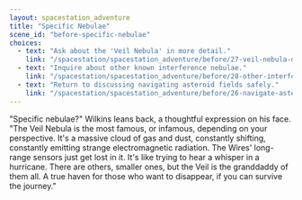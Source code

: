 ```yaml
---
layout: spacestation_adventure
title: "Specific Nebulae"
scene_id: "before-specific-nebulae"
choices:
  - text: "Ask about the 'Veil Nebula' in more detail."
    link: "/spacestation/spacestation_adventure/before/27-veil-nebula-details/"
  - text: "Inquire about other known interference nebulae."
    link: "/spacestation/spacestation_adventure/before/28-other-interference-nebulae/"
  - text: "Return to discussing navigating asteroid fields safely."
    link: "/spacestation/spacestation_adventure/before/26-navigate-asteroids/"
---
```


"Specific nebulae?" Wilkins leans back, a thoughtful expression on his face. "The Veil Nebula is the most famous, or infamous, depending on your perspective. It's a massive cloud of gas and dust, constantly shifting, constantly emitting strange electromagnetic radiation. The Wires' long-range sensors just get lost in it. It's like trying to hear a whisper in a hurricane. There are others, smaller ones, but the Veil is the granddaddy of them all. A true haven for those who want to disappear, if you can survive the journey."
